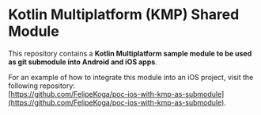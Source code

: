 # Kotlin Multiplatform (KMP) Shared Module

This repository contains a **Kotlin Multiplatform sample module to be used as git submodule into Android and iOS apps**.

For an example of how to integrate this module into an iOS project, visit the following repository:  
[https://github.com/FelipeKoga/poc-ios-with-kmp-as-submodule](https://github.com/FelipeKoga/poc-ios-with-kmp-as-submodule).

